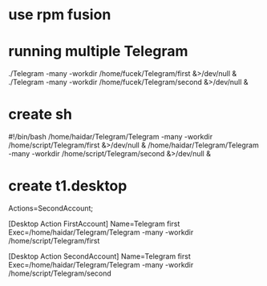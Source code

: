 # use rpm fusion
# running multiple Telegram
./Telegram -many -workdir /home/fucek/Telegram/first &>/dev/null &
./Telegram -many -workdir /home/fucek/Telegram/second &>/dev/null &

# create sh
#!/bin/bash
/home/haidar/Telegram/Telegram -many -workdir /home/script/Telegram/first &>/dev/null &
/home/haidar/Telegram/Telegram -many -workdir /home/script/Telegram/second &>/dev/null &

# create t1.desktop
Actions=SecondAccount;

[Desktop Action FirstAccount]
Name=Telegram first
Exec=/home/haidar/Telegram/Telegram -many -workdir /home/script/Telegram/first


[Desktop Action SecondAccount]
Name=Telegram first
Exec=/home/haidar/Telegram/Telegram -many -workdir /home/script/Telegram/second